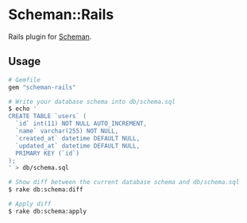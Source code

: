 # Scheman::Rails
Rails plugin for [Scheman](https://github.com/r7kamura/scheman).

## Usage
```ruby
# Gemfile
gem "scheman-rails"
```

```sh
# Write your database schema into db/schema.sql
$ echo '
CREATE TABLE `users` (
  `id` int(11) NOT NULL AUTO_INCREMENT,
  `name` varchar(255) NOT NULL,
  `created_at` datetime DEFAULT NULL,
  `updated_at` datetime DEFAULT NULL,
  PRIMARY KEY (`id`)
);
' > db/schema.sql

# Show diff between the current database schema and db/schema.sql
$ rake db:schema:diff

# Apply diff
$ rake db:schema:apply
```
